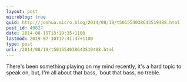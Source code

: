 ```yaml
---
layout: post
microblog: true
guid: http://joshua.micro.blog/2014/08/19/t501554038643519488.html
post_id: 40827
date: 2014-08-19T13:19:35+1100
lastmod: 2019-07-30T17:41:47+1100
type: post
url: /2014/08/19/t501554038643519488.html
---
```

There's been something playing on my mind recently, it's a hard topic to speak on, but, I'm all about that bass, 'bout that bass, no treble.
